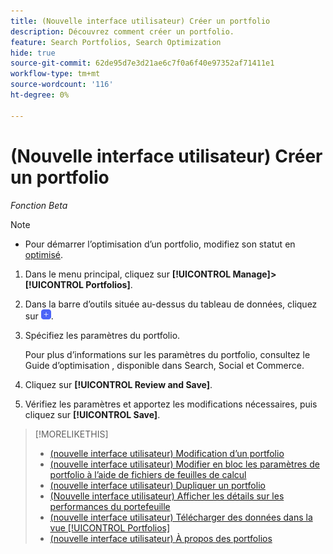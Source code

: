 ```yaml
---
title: (Nouvelle interface utilisateur) Créer un portfolio
description: Découvrez comment créer un portfolio.
feature: Search Portfolios, Search Optimization
hide: true
source-git-commit: 62de95d7e3d21ae6c7f0a6f40e97352af71411e1
workflow-type: tm+mt
source-wordcount: '116'
ht-degree: 0%

---
```


# (Nouvelle interface utilisateur) Créer un portfolio

*Fonction Beta*

>[!NOTE]
>
>* Pour démarrer l’optimisation d’un portfolio, modifiez son statut en [optimisé](portfolio-about.md#portfolio-status).

1. Dans le menu principal, cliquez sur **[!UICONTROL Manage]>[!UICONTROL Portfolios]**.

1. Dans la barre d’outils située au-dessus du tableau de données, cliquez sur ![Ajouter](/help/search-social-commerce/assets/add-new.png "Ajouter").

1. Spécifiez les paramètres du portfolio.

   Pour plus d’informations sur les paramètres du portfolio, consultez le Guide d’optimisation , disponible dans Search, Social et Commerce.

1. Cliquez sur **[!UICONTROL Review and Save]**.

1. Vérifiez les paramètres et apportez les modifications nécessaires, puis cliquez sur **[!UICONTROL Save]**.

>[!MORELIKETHIS]
>
>* [ (nouvelle interface utilisateur) Modification d’un portfolio](portfolio-edit.md)
>* [(nouvelle interface utilisateur) Modifier en bloc les paramètres de portfolio à l’aide de fichiers de feuilles de calcul](portfolio-bulksheets.md)
>* [ (nouvelle interface utilisateur) Dupliquer un portfolio](portfolio-duplicate.md)
>* [(Nouvelle interface utilisateur) Afficher les détails sur les performances du portefeuille](portfolio-details.md)
>* [ (nouvelle interface utilisateur) Télécharger des données dans la vue [!UICONTROL Portfolios]](portfolio-view-report.md)
>* [ (nouvelle interface utilisateur) À propos des portfolios](portfolio-about.md)
